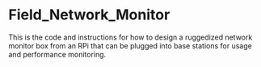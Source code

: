 # Field_Network_Monitor
This is the code and instructions for how to design a ruggedized network monitor box from an RPi that can be plugged into base stations for usage and performance monitoring.
